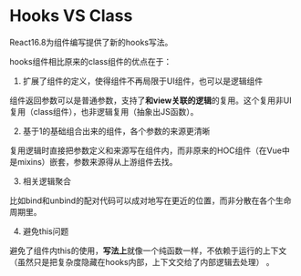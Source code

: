 # Hooks VS Class

React16.8为组件编写提供了新的hooks写法。

hooks组件相比原来的class组件的优点在于：

1. 扩展了组件的定义，使得组件不再局限于UI组件，也可以是逻辑组件

组件返回参数可以是普通参数，支持了**和view关联的逻辑**的复用。这个复用非UI复用（class组件），也非逻辑复用（抽象出JS函数）。

2. 基于1的基础组合出来的组件，各个参数的来源更清晰

复用逻辑时直接把参数定义和来源写在组件内，而非原来的HOC组件（在Vue中是mixins）嵌套，参数来源得从上游组件去找。

3. 相关逻辑聚合

比如bind和unbind的配对代码可以成对地写在更近的位置，而非分散在各个生命周期里。

4. 避免this问题

避免了组件内this的使用，**写法上**就像一个纯函数一样，不依赖于运行的上下文（虽然只是把复杂度隐藏在hooks内部，上下文交给了内部逻辑去处理）
。